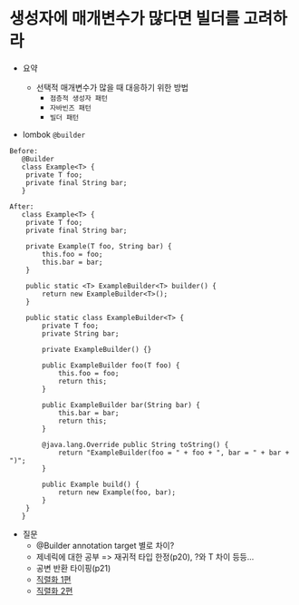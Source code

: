 # 생성자에 매개변수가 많다면 빌더를 고려하라

- 요약
  - 선택적 매개변수가 많을 때 대응하기 위한 방법
      - `점층적 생성자 패턴`
      - `자바빈즈 패턴`
      - `빌더 패턴`

- lombok `@builder`
```
Before:
   @Builder
   class Example<T> {
   	private T foo;
   	private final String bar;
   }
   
After:
   class Example<T> {
   	private T foo;
   	private final String bar;
   	
   	private Example(T foo, String bar) {
   		this.foo = foo;
   		this.bar = bar;
   	}
   	
   	public static <T> ExampleBuilder<T> builder() {
   		return new ExampleBuilder<T>();
   	}
   	
   	public static class ExampleBuilder<T> {
   		private T foo;
   		private String bar;
   		
   		private ExampleBuilder() {}
   		
   		public ExampleBuilder foo(T foo) {
   			this.foo = foo;
   			return this;
   		}
   		
   		public ExampleBuilder bar(String bar) {
   			this.bar = bar;
   			return this;
   		}
   		
   		@java.lang.Override public String toString() {
   			return "ExampleBuilder(foo = " + foo + ", bar = " + bar + ")";
   		}
   		
   		public Example build() {
   			return new Example(foo, bar);
   		}
   	}
   }
```

- 질문
  - @Builder annotation target 별로 차이?
  - 제네릭에 대한 공부 => 재귀적 타입 한정(p20), ?와 T 차이 등등...
  - 공변 반환 타이핑(p21)
  - [직렬화 1편](https://techblog.woowahan.com/2550/)
  - [직렬화 2편](https://techblog.woowahan.com/2551/)